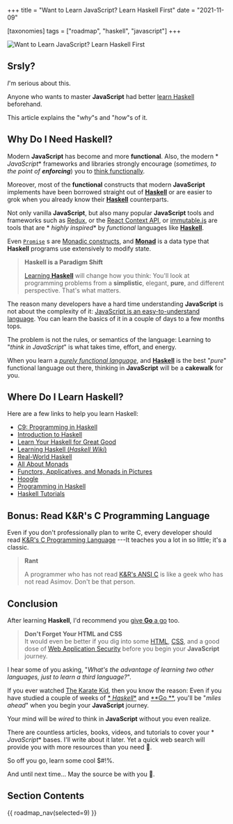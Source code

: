 +++
title = "Want to Learn JavaScript? Learn Haskell First"
date = "2021-11-09"

[taxonomies]
tags = ["roadmap", "haskell", "javascript"]
+++

![Want to Learn JavaScript? Learn Haskell First](/images/size/w1200/2024/03/functinal.png)

## Srsly?

_I_'m serious about this.

Anyone who wants to master **JavaScript** had
better [learn Haskell](http://learnyouahaskell.com/) beforehand.

This article explains the "_why_"s and "_how_"s of it.

## Why Do I Need Haskell?

Modern **JavaScript** has become and more **functional**. Also, the modern *
*JavaScript** frameworks and libraries strongly encourage (_sometimes, to the
point of **enforcing**_) you
to [think functionally](https://www.goodreads.com/book/show/29627874-functional-thinking).

Moreover, most of the **functional** constructs that modern **JavaScript**
implements have been borrowed straight out of [**Haskell**](https://www.haskell.org/) 
or are easier to grok when you already know their [**Haskell**](https://www.haskell.org/) counterparts.

Not only vanilla **JavaScript**, but also many popular **JavaScript** tools and
frameworks such as [Redux](https://redux.js.org/), or
the [React Context API](https://reactjs.org/docs/context.html),
or [immutable.js](https://facebook.github.io/immutable-js/) are tools that are *
*highly inspired** by _functional_ languages like [**Haskell**](https://www.haskell.org/).

Even [`Promise`](https://developer.mozilla.org/en-US/docs/Web/JavaScript/Reference/Global_Objects/Promise)
s are [Monadic constructs](https://wiki.haskell.org/All_About_Monads), and 
[**Monad**](https://adit.io/posts/2013-04-17-functors,_applicatives,_and_monads_in_pictures.html)
is a data type that **Haskell** programs use extensively to modify state.

> **Haskell is a Paradigm Shift**
> 
> [Learning **Haskell**](https://www.haskell.org/) will change how you think:
> You'll look at programming problems from a **simplistic**, elegant, **pure**,
> and different perspective. That's what matters.

The reason many developers have a hard time understanding **JavaScript** is not
about the complexity of
it: [JavaScript is an easy-to-understand language](https://tc39.github.io/ecma262/).
You can learn the basics of it in a couple of days to a few months tops.

The problem is not the rules, or semantics of the language: Learning to "_think
in JavaScript_" is what takes time, effort, and energy.

When you learn a [_purely functional
language_](https://en.wikipedia.org/wiki/Purely_functional_programming), 
and [**Haskell**](https://www.haskell.org/) is the best "_pure_" functional language
out there, thinking in **JavaScript** will be a **cakewalk** for you.

## Where Do I Learn Haskell?

Here are a few links to help you learn Haskell:

* [C9: Programming in Haskell](https://channel9.msdn.com/Series/C9-Lectures-Erik-Meijer-Functional-Programming-Fundamentals/Lecture-Series-Erik-Meijer-Functional-Programming-Fundamentals-Chapter-1)
* [Introduction to Haskell](https://wiki.haskell.org/Tutorials)
* [Learn Your Haskell for Great Good](http://learnyouahaskell.com/introduction)
* [Learning Haskell (_Haskell Wiki_)](https://wiki.haskell.org/Learning_Haskel)
* [Real-World Haskell](http://book.realworldhaskell.org/)
* [All About Monads](https://wiki.haskell.org/All_About_Monads)
* [Functors, Applicatives, and Monads in Pictures](https://adit.io/posts/2013-04-17-functors,_applicatives,_and_monads_in_pictures.html)
* [Hoogle](https://www.haskell.org/hoogle/)
* [Programming in Haskell](http://www.cs.nott.ac.uk/~pszgmh/pih.html)
* [Haskell Tutorials](https://wiki.haskell.org/Tutorials)

## **Bonus**: Read K&R's **C Programming Language**

Even if you don't professionally plan to write C, every developer should
read [K&R's C Programming Language](https://www.goodreads.com/book/show/515601.The_C_Programming_Language)
---It teaches you a lot in so little; it's a classic.

> **Rant**
> 
> A programmer who has not
> read [K&R's ANSI C](https://www.goodreads.com/book/show/515601.The_C_Programming_Language)
> is like a geek who has not read Asimov. Don't be that person.

## Conclusion

After learning **Haskell**, I'd recommend you 
[give **Go** a go](https://www.zerotohero.dev/learn-go/) too.

> **Don't Forget Your HTML and CSS**  
> It would even be better if you dig into
> some [HTML](https://developer.mozilla.org/en-US/docs/Web/HTML), 
> [CSS](https://developer.mozilla.org/en-US/docs/Web/CSS),
> and a good dose
> of [Web Application Security](https://owasp.org/www-project-top-ten/) before you
> begin your **JavaScript** journey.

I hear some of you asking, "_What's the advantage of learning two other
languages, just to learn a third language?_".

If you ever watched [The Karate Kid](https://www.imdb.com/title/tt0087538/),
then you know the reason: Even if you have studied a couple of weeks of [*
*Haskell**](https://www.haskell.org/) and [**Go
**](https://www.zerotohero.dev/learn-go/), you'll be "_miles ahead_" when you
begin your **JavaScript** journey.

Your mind will be _wired_ to think in **JavaScript** without you even realize.

There are countless articles, books, videos, and tutorials to cover your *
*JavaScript** bases. I'll write about it later. Yet a quick web search will
provide you with more resources than you need 🙂.

So off you go, learn some cool $#!%.

And until next time... May the source be with you 🦄.

## Section Contents

{{ roadmap_nav(selected=9) }}
